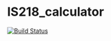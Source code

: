 # IS218_calculator

[![Build Status](https://app.travis-ci.com/tmazyrko/IS218_calculator.svg?branch=main)](https://app.travis-ci.com/tmazyrko/IS218_calculator)

